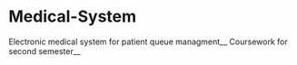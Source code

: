 # Medical-System
Electronic medical system for patient queue managment__
Coursework for second semester__
